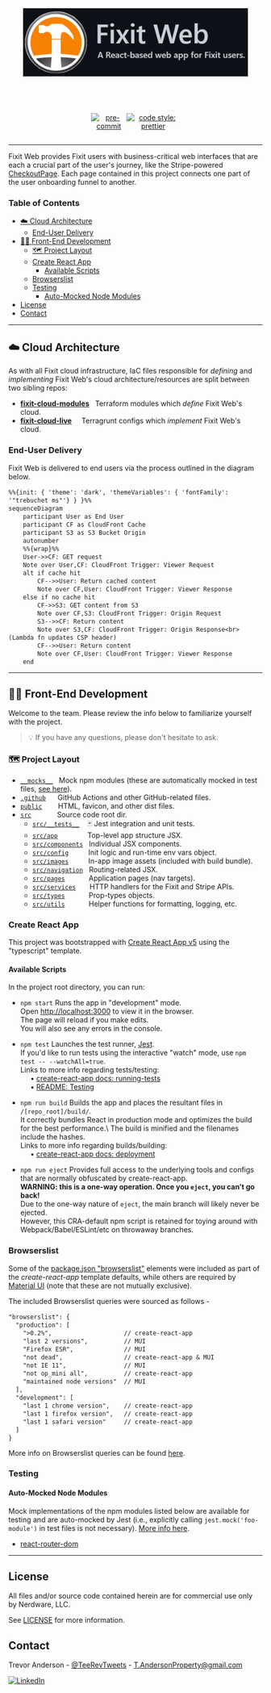 <!-- REPO HEADER -->
<div align="center">
  <a href="https://github.com/Nerdware-LLC/fixit-web" >
    <img src=".github/assets/fixit_web_repo_header.png" alt="Header with logo" height="135">
  </a>
  <h1></h1> <!-- line separator (github applies a low-opacity bottom-border to h1 elements) -->
</div>

<!-- PROJECT SHIELDS GO HERE -->
<div align="center">
  &nbsp; <!-- &nbsp to nudge shields down just a tad -->
  <div align="center" style="width: 35%; display: flex; flex-direction: row; justify-content: space-around;">

[![pre-commit][pre-commit-shield-url]](https://github.com/pre-commit/pre-commit)

[![code style: prettier][prettier-shield-url]](https://github.com/prettier/prettier)

  </div>
</div>

---

Fixit Web provides Fixit users with business-critical web interfaces that are each a crucial part of the user's journey, like the Stripe-powered [CheckoutPage](/src/pages/CheckoutPage/). Each page contained in this project connects one part of the user onboarding funnel to another.

### Table of Contents

- [☁️ Cloud Architecture](#️-cloud-architecture)
  - [End-User Delivery](#end-user-delivery)
- [👨‍💻 Front-End Development](#-front-end-development)
  - [🗺 Project Layout](#-project-layout)
  - [Create React App](#create-react-app)
    - [Available Scripts](#available-scripts)
  - [Browserslist](#browserslist)
  - [Testing](#testing)
    - [Auto-Mocked Node Modules](#auto-mocked-node-modules)
- [License](#license)
- [Contact](#contact)

---

## ☁️ Cloud Architecture

As with all Fixit cloud infrastructure, IaC files responsible for _defining_ and _implementing_ Fixit Web's cloud architecture/resources are split between two sibling repos:

- [**fixit-cloud-modules**](https://github.com/Nerdware-LLC/fixit-cloud-modules) &nbsp; Terraform modules which _define_ Fixit Web's cloud.
- [**fixit-cloud-live**](https://github.com/Nerdware-LLC/fixit-cloud-live) &nbsp;&nbsp;&nbsp; Terragrunt configs which _implement_ Fixit Web's cloud.

### End-User Delivery

Fixit Web is delivered to end users via the process outlined in the diagram below.

```mermaid
%%{init: { 'theme': 'dark', 'themeVariables': { 'fontFamily': '"trebuchet ms"'} } }%%
sequenceDiagram
    participant User as End User
    participant CF as CloudFront Cache
    participant S3 as S3 Bucket Origin
    autonumber
    %%{wrap}%%
    User->>CF: GET request
    Note over User,CF: CloudFront Trigger: Viewer Request
    alt if cache hit
        CF-->>User: Return cached content
        Note over CF,User: CloudFront Trigger: Viewer Response
    else if no cache hit
        CF->>S3: GET content from S3
        Note over CF,S3: CloudFront Trigger: Origin Request
        S3-->>CF: Return content
        Note over S3,CF: CloudFront Trigger: Origin Response<br> (Lambda fn updates CSP header)
        CF-->>User: Return content
        Note over CF,User: CloudFront Trigger: Viewer Response
    end
```

---

## 👨‍💻 Front-End Development

Welcome to the team. Please review the info below to familiarize yourself with the project.

> 💡 If you have any questions, please don't hesitate to ask.

### 🗺 Project Layout

- [`__mocks__`](/__mocks__) &nbsp; Mock npm modules (these are automatically mocked in test files, [see here](#auto-mocked-node-modules)).
- [`.github`](/.github) &nbsp; &nbsp;&nbsp; GitHub Actions and other GitHub-related files.
- [`public`](/public) &nbsp; &nbsp; &nbsp;&nbsp; HTML, favicon, and other dist files.
- [`src`](/src) &nbsp; &nbsp; &nbsp; &nbsp; &nbsp; &nbsp; Source code root dir.
  - [`src/__tests__`](/src/__tests__) &nbsp;&nbsp; 🃏 Jest integration and unit tests.
  - [`src/app`](/src/app) &nbsp; &nbsp; &nbsp; &nbsp; &nbsp; &nbsp; &nbsp; Top-level app structure JSX.
  - [`src/components`](/src/components) &nbsp; Individual JSX components.
  - [`src/config`](/src/config) &nbsp; &nbsp; &nbsp; &nbsp;&nbsp; Init logic and run-time env vars object.
  - [`src/images`](/src/images) &nbsp; &nbsp; &nbsp; &nbsp;&nbsp; In-app image assets (included with build bundle).
  - [`src/navigation`](/src/navigation) &nbsp; Routing-related JSX.
  - [`src/pages`](/src/pages) &nbsp; &nbsp; &nbsp; &nbsp; &nbsp;&nbsp; Application pages (nav targets).
  - [`src/services`](/src/services) &nbsp; &nbsp; &nbsp; HTTP handlers for the Fixit and Stripe APIs.
  - [`src/types`](/src/types) &nbsp; &nbsp; &nbsp; &nbsp; &nbsp;&nbsp; Prop-types objects.
  - [`src/utils`](/src/utils) &nbsp; &nbsp; &nbsp; &nbsp; &nbsp;&nbsp; Helper functions for formatting, logging, etc.

### Create React App

This project was bootstrapped with [Create React App v5](https://github.com/facebook/create-react-app/docs) using the "typescript" template.

#### Available Scripts

In the project root directory, you can run:

- `npm start` Runs the app in "development" mode.\
  Open [http://localhost:3000](http://localhost:3000) to view it in the browser.\
  The page will reload if you make edits.\
  You will also see any errors in the console.

- `npm test` Launches the test runner, [Jest](https://jestjs.io/docs/getting-started).\
  If you'd like to run tests using the interactive "watch" mode, use `npm test -- --watchAll=true`.\
  Links to more info regarding tests/testing:\
  &nbsp; &nbsp;&nbsp; • [create-react-app docs: running-tests](https://facebook.github.io/create-react-app/docs/running-tests)\
  &nbsp; &nbsp;&nbsp; • [README: Testing](#testing)

- `npm run build` Builds the app and places the resultant files in `/[repo_root]/build/`.\
  It correctly bundles React in production mode and optimizes the build for the best performance.\ <!-- TODO add info on building staging env -->
  The build is minified and the filenames include the hashes.\
  Links to more info regarding builds/building:\
  &nbsp; &nbsp;&nbsp; • [create-react-app docs: deployment](https://facebook.github.io/create-react-app/docs/deployment)

- `npm run eject` Provides full access to the underlying tools and configs that are normally obfuscated by create-react-app.\
  **WARNING: this is a one-way operation. Once you `eject`, you can’t go back!**\
  Due to the one-way nature of `eject`, the main branch will likely never be ejected.\
  However, this CRA-default npm script is retained for toying around with Webpack/Babel/ESLint/etc on throwaway branches.

### Browserslist

Some of the [package.json "browserslist"](/package.json#"browserslist") elements were included as part of the _create-react-app_ template defaults, while others are required by [Material UI](https://mui.com/guides/migration-v4/#supported-browsers-and-node-versions) (note that these are not mutually exclusive).

The included Browserslist queries were sourced as follows -

```jsonc
"browserslist": {
  "production": [
    ">0.2%",                    // create-react-app
    "last 2 versions",          // MUI
    "Firefox ESR",              // MUI
    "not dead",                 // create-react-app & MUI
    "not IE 11",                // MUI
    "not op_mini all",          // create-react-app
    "maintained node versions"  // MUI
  ],
  "development": [
    "last 1 chrome version",    // create-react-app
    "last 1 firefox version",   // create-react-app
    "last 1 safari version"     // create-react-app
  ]
}
```

More info on Browserslist queries can be found [here](https://github.com/browserslist/browserslist).

### Testing

#### Auto-Mocked Node Modules

Mock implementations of the npm modules listed below are available for testing and are auto-mocked by Jest (i.e., explicitly calling `jest.mock('foo-module')` in test files is not necessary). [More info here](https://jestjs.io/docs/manual-mocks#mocking-node-modules).

- [react-router-dom](/__mocks__/react-router-dom.js)

---

## License

All files and/or source code contained herein are for commercial use only by Nerdware, LLC.

See [LICENSE](/LICENSE) for more information.

## Contact

Trevor Anderson - [@TeeRevTweets](https://twitter.com/teerevtweets) - T.AndersonProperty@gmail.com

[![LinkedIn][linkedin-shield]][linkedin-url]

<!-- MARKDOWN LINKS & IMAGES -->
<!-- https://www.markdownguide.org/basic-syntax/#reference-style-links -->

[pre-commit-shield-url]: https://img.shields.io/badge/pre--commit-enabled-brightgreen?logo=pre-commit&logoColor=white
[prettier-shield-url]: https://img.shields.io/badge/code_style-prettier-ff69b4.svg
[linkedin-url]: https://www.linkedin.com/in/trevor-anderson-3a3b0392/
[linkedin-shield]: https://img.shields.io/badge/LinkedIn-0077B5?logo=linkedin&logoColor=white

<!-- MERMAID CHARTS:
Docs:         https://mermaid-js.github.io/mermaid/#/n00b-syntaxReference
Live Editor:  https://mermaid-js.github.io/mermaid-live-editor/edit
-->
